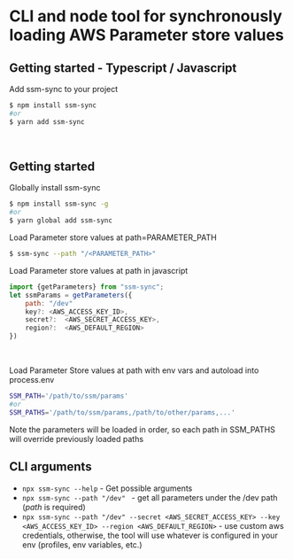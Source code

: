 # CLI and node tool for synchronously loading AWS Parameter store values

## Getting started - Typescript / Javascript
Add ssm-sync to your project
```sh
$ npm install ssm-sync
#or
$ yarn add ssm-sync
```
<br/>

## Getting started
Globally install ssm-sync
```sh
$ npm install ssm-sync -g
#or
$ yarn global add ssm-sync
```

Load Parameter store values at path=PARAMETER_PATH
```sh
$ ssm-sync --path "/<PARAMETER_PATH>"
```


Load Parameter store values at path in javascript
```node.js
import {getParameters} from "ssm-sync";
let ssmParams = getParameters({
    path: "/dev"
    key?: <AWS_ACCESS_KEY_ID>,
    secret?:  <AWS_SECRET_ACCESS_KEY>,
    region?:  <AWS_DEFAULT_REGION>
})
```
<br/>


Load Parameter Store values at path with env vars and autoload into process.env
```bash
SSM_PATH='/path/to/ssm/params'
#or
SSM_PATHS='/path/to/ssm/params,/path/to/other/params,...'
```
Note the parameters will be loaded in order, so each path in SSM_PATHS will override previously loaded paths
## CLI arguments
* ```npx ssm-sync --help``` - Get possible arguments
* ```npx ssm-sync --path "/dev" ``` - get all parameters under the /dev path (*path* is required)
* ```npx ssm-sync --path "/dev" --secret <AWS_SECRET_ACCESS_KEY> --key <AWS_ACCESS_KEY_ID> --region <AWS_DEFAULT_REGION>``` - use custom aws credentials, otherwise, the tool will use whatever is configured in your env (profiles, env variables, etc.)
